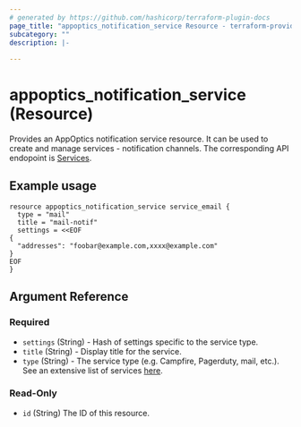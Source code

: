 ```yaml
---
# generated by https://github.com/hashicorp/terraform-plugin-docs
page_title: "appoptics_notification_service Resource - terraform-provider-appoptics"
subcategory: ""
description: |-
  
---
```


# appoptics_notification_service (Resource)

Provides an AppOptics notification service resource. It can be used to create and manage services - notification channels. The corresponding API endopoint is [Services](https://docs.appoptics.com/api/#services).

## Example usage

```hcl
resource appoptics_notification_service service_email {
  type = "mail"
  title = "mail-notif"
  settings = <<EOF
{
  "addresses": "foobar@example.com,xxxx@example.com"
}
EOF
}
```

## Argument Reference

### Required

- `settings` (String) - Hash of settings specific to the service type.
- `title` (String) - Display title for the service.
- `type` (String) - The service type (e.g. Campfire, Pagerduty, mail, etc.). See an extensive list of services [here](https://github.com/appoptics/appoptics-services/tree/master/services).

### Read-Only

- `id` (String) The ID of this resource.
